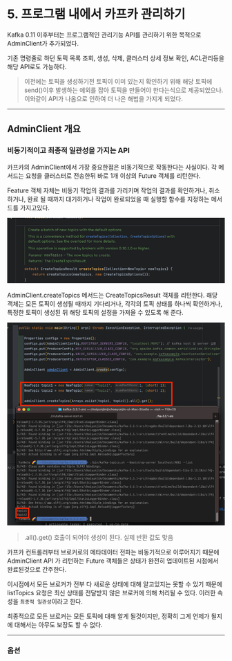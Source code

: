 
# 5. 프로그램 내에서 카프카 관리하기

Kafka 0.11 이후부터는 프로그램적인 관리기능 API를 관리하기 위한 목적으로 AdminClient가 추가되었다. 

기존 명령줄로 하던 토픽 목록 조회, 생성, 삭제, 클러스터 상세 정보 확인, ACL관리등을 해당 API로도 가능하다.

> 이전에는 토픽을 생성하기전 토픽이 이미 있는지 확인하기 위해 해당 토픽에 send()이후 발생하는 예외를 잡아 토픽을 
> 만들어야 한다는식으로 제공되었으나. 이와같이 API가 나옴으로 인하여 더 나은 해법을 가지게 되었다.


---

## AdminClient 개요 

### 비동기적이고 최종적 일관성을 가지는 API

카프카의 AdminClient에서 가장 중요한점은 비동기적으로 작동한다는 사실이다. 각 메서드는 요청을 클러스터로 전송한뒤
바로 1개 이상의 Future 객체를 리턴한다.

Feature 객체 자체는 비동기 작업의 결과를 가리키며 작업의 결과를 확인하거나, 취소하거나, 완료 될 때까지
대기하거나 작업이 완료되었을 때 실행할 함수를 지정하는 메서드를 가지고있다.

![img.png](img.png)

AdminClient.createTopics 메서드는 CreateTopicsResult 객체를 리턴한다. 해당 객체는
모든 토픽이 생성될 때까지 기다리거나, 각각의 토픽 상태를 하나씩 확인하거나, 특정한 토픽이 생성된 뒤 해당
토픽의 설정을 가져올 수 있도록 해 준다.

![img_1.png](img_1.png)

> .all().get() 호출이 되어야 생성이 된다. 실제 반환 값도 맞음


카프카 컨트롤러부터 브로커로의 메타데이터 전파는 비동기적으로 이루어지기 때문에 AdminClient API 가 리턴하는 Future 객체들은 상태가
완전히 업데이트된 시점에서 완료된것으로 간주한다. 

이시점에서 모든 브로커가 전부 다 새로운 상태에 대해 알고있지는 못할 수 있기 때문에 listTopics 요청은 최신 상태를 전달받지 않은 
브로커에 의해 처리될 수 있다. 이러한 속성을 `최종적 일관성`이라고 한다. 

최종적으로 모든 브로커는 모든 토픽에 대해 알게 될것이지만, 정확히 그게 언제가 될지에 대해서는 아무도 보장도 할 수 없다.

---

### 옵션



